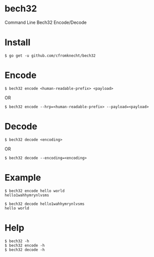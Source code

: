 # bech32
Command Line Bech32 Encode/Decode

# Install
```
$ go get -u github.com/cfromknecht/bech32
```

# Encode
```
$ bech32 encode <human-readable-prefix> <payload>
```
OR
```
$ bech32 encode --hrp=<human-readable-prefix> --payload=<payload>
```

# Decode
```
$ bech32 decode <encoding>
```
OR
```
$ bech32 decode --encoding=<encoding>
```

# Example

```
$ bech32 encode hello world
hello1wahhymrynlvsms

$ bech32 decode hello1wahhymrynlvsms
hello world
```

# Help
```
$ bech32 -h
$ bech32 encode -h
$ bech32 decode -h
```
